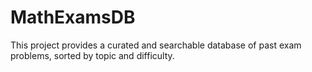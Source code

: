 # MathExamsDB
This project provides a curated and searchable database of past exam problems, sorted by topic and difficulty.
